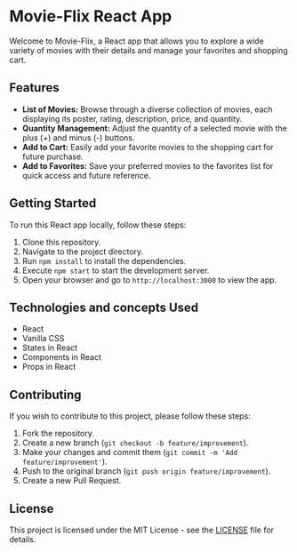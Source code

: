 # Movie-Flix React App

Welcome to Movie-Flix, a React app that allows you to explore a wide variety of movies with their details and manage your favorites and shopping cart.

## Features

- **List of Movies:** Browse through a diverse collection of movies, each displaying its poster, rating, description, price, and quantity.
- **Quantity Management:** Adjust the quantity of a selected movie with the plus (+) and minus (-) buttons.
- **Add to Cart:** Easily add your favorite movies to the shopping cart for future purchase.
- **Add to Favorites:** Save your preferred movies to the favorites list for quick access and future reference.

## Getting Started

To run this React app locally, follow these steps:

1. Clone this repository.
2. Navigate to the project directory.
3. Run `npm install` to install the dependencies.
4. Execute `npm start` to start the development server.
5. Open your browser and go to `http://localhost:3000` to view the app.

## Technologies and concepts Used

- React
- Vanilla CSS
- States in React
- Components in React
- Props in React
  
## Contributing

If you wish to contribute to this project, please follow these steps:

1. Fork the repository.
2. Create a new branch (`git checkout -b feature/improvement`).
3. Make your changes and commit them (`git commit -m 'Add feature/improvement'`).
4. Push to the original branch (`git push origin feature/improvement`).
5. Create a new Pull Request.

## License

This project is licensed under the MIT License - see the [LICENSE](LICENSE) file for details.
